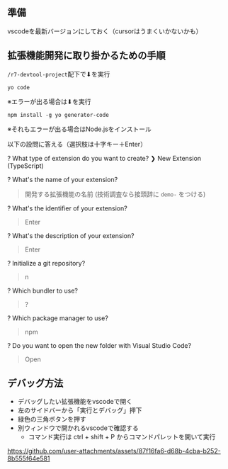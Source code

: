 ## 準備

vscodeを最新バージョンにしておく（cursorはうまくいかないかも）

## 拡張機能開発に取り掛かるための手順

`/r7-devtool-project`配下で⬇︎を実行

```
yo code
```

※エラーが出る場合は⬇︎を実行
```
npm install -g yo generator-code
```

※それもエラーが出る場合はNode.jsをインストール

以下の設問に答える（選択肢は十字キー＋Enter）

? What type of extension do you want to create?
❯ New Extension (TypeScript)

? What's the name of your extension?
> 開発する拡張機能の名前 (技術調査なら接頭辞に `demo-` をつける)

? What's the identifier of your extension?
> Enter

? What's the description of your extension?
> Enter

? Initialize a git repository?
> n

? Which bundler to use?
> ?

? Which package manager to use?
> npm

? Do you want to open the new folder with Visual Studio Code?
> Open

## デバッグ方法

- デバッグしたい拡張機能をvscodeで開く
- 左のサイドバーから「実行とデバッグ」押下
- 緑色の三角ボタンを押す
- 別ウィンドウで開かれるvscodeで確認する
  - コマンド実行は ctrl + shift + P からコマンドパレットを開いて実行

https://github.com/user-attachments/assets/87f16fa6-d68b-4cba-b252-8b555f64e581

